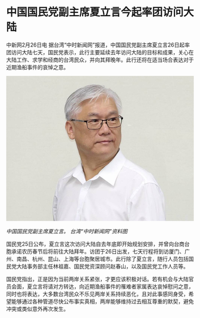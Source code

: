 # 中国国民党副主席夏立言今起率团访问大陆

中新网2月26日电
据台湾“中时新闻网”报道，中国国民党副主席夏立言26日起率团访问大陆七天，国民党表示，此行主要延续去年访问大陆的目标和成果，关心在大陆工作、求学和经商的台湾民众，并向其拜晚年。此行还将在适当场合表达对于近期渔船事件的哀悼之意。

![7ecd5aaba88cfcd8d785ad6edd007ac7.jpg](https://raw.githubusercontent.com/qqhsx/qqnews_image/main/2024/02/26/中国国民党副主席夏立言今起率团访问大陆/7ecd5aaba88cfcd8d785ad6edd007ac7.jpg)

_中国国民党副主席夏立言。 台湾“中时新闻网”资料图_

国民党25日公布，夏立言这次访问大陆自去年底即开始规划安排，并曾向台商台胞承诺农历春节后将前往大陆拜年。访团于26日出发，七天行程将到访厦门、广州、南昌、杭州、昆山、上海等台胞聚居城市。此行除了夏立言，随行人员包括国民党大陆事务部主任林祖嘉、国民党资深顾问赵春山，以及国民党工作人员等。

国民党指出，正是因为当前两岸关系紧张，才更应该积极对话。若有机会与大陆官员会面，夏立言将请对方转达，向近期渔船事件的罹难者家属表达哀悼慰问之意，同时也将表达，大多数台湾民众不乐见两岸关系持续恶化，且对此事感同身受，希望能够通过各种管道尽快公布事实真相，两岸能够维持过去相互尊重的默契，避免冲突或类似意外再次发生。

